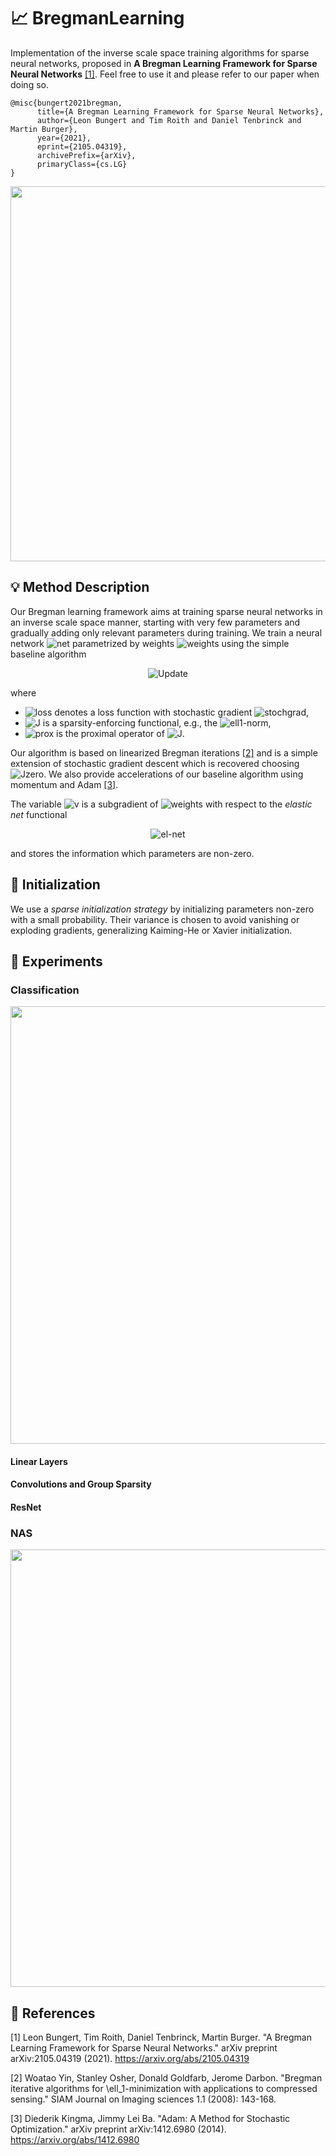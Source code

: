 # 📈 BregmanLearning
Implementation of the inverse scale space training algorithms for sparse neural networks, proposed in **A Bregman Learning Framework for Sparse Neural Networks** [[1]](#1).
Feel free to use it and please refer to our paper when doing so.
```
@misc{bungert2021bregman,
      title={A Bregman Learning Framework for Sparse Neural Networks}, 
      author={Leon Bungert and Tim Roith and Daniel Tenbrinck and Martin Burger},
      year={2021},
      eprint={2105.04319},
      archivePrefix={arXiv},
      primaryClass={cs.LG}
}
```
<p align="center">
      <img src="https://user-images.githubusercontent.com/44805883/120522872-99294080-c3d5-11eb-9b9d-48809054be15.png" width="600">
</p>

## 💡 Method Description
Our Bregman learning framework aims at training sparse neural networks in an inverse scale space manner, starting with very few parameters and gradually adding only relevant parameters during training. We train a neural network <img src="https://latex.codecogs.com/svg.latex?f_\theta:\mathcal{X}\rightarrow\mathcal{Y}" title="net"/> parametrized by weights <img src="https://latex.codecogs.com/svg.latex?\theta" title="weights"/> using the simple baseline algorithm
<p align="center">
      <img src="https://latex.codecogs.com/svg.latex?\begin{cases}v\gets\,v-\tau\hat{\nabla}\mathcal{L}(\theta),\\\theta\gets\mathrm{prox}_{\delta\,J}(\delta\,v),\end{cases}" title="Update" />
</p>

where 
* <img src="https://latex.codecogs.com/svg.latex?\mathcal{L}" title="loss"/> denotes a loss function with stochastic gradient <img src="https://latex.codecogs.com/svg.latex?\hat{\nabla}\mathcal{L}" title="stochgrad"/>,
* <img src="https://latex.codecogs.com/svg.latex?J" title="J"/> is a sparsity-enforcing functional, e.g., the <img src="https://latex.codecogs.com/svg.latex?\ell_1" title="ell1"/>-norm,
* <img src="https://latex.codecogs.com/svg.latex?\mathrm{prox}_{\delta\,J}" title="prox"/> is the proximal operator of <img src="https://latex.codecogs.com/svg.latex?J" title="J"/>.

Our algorithm is based on linearized Bregman iterations [[2]](#2) and is a simple extension of stochastic gradient descent which is recovered choosing <img src="https://latex.codecogs.com/svg.latex?J=0" title="Jzero"/>. We also provide accelerations of our baseline algorithm using momentum and Adam [[3]](#3). 

The variable <img src="https://latex.codecogs.com/svg.latex?v" title="v"/> is a subgradient of <img src="https://latex.codecogs.com/svg.latex?\theta" title="weights"/> with respect to the *elastic net* functional 

<p align="center">
      <img src="https://latex.codecogs.com/svg.latex?J_\delta(\theta)=J(\theta)+\frac1\delta\|\theta\|^2" title="el-net"/>
</p>

and stores the information which parameters are non-zero.

## 🎲 Initialization

We use a *sparse initialization strategy* by initializing parameters non-zero with a small probability.
Their variance is chosen to avoid vanishing or exploding gradients, generalizing Kaiming-He or Xavier initialization.

## 🔬 Experiments

### Classification
<img src="https://user-images.githubusercontent.com/44805883/120520997-bdd0e880-c3d4-11eb-9743-166b097fe70b.png" width="700">

#### Linear Layers

#### Convolutions and Group Sparsity

#### ResNet


### NAS
<img src="https://user-images.githubusercontent.com/44805883/120520730-70547b80-c3d4-11eb-94f8-df36e24ad778.png" width="700">


## 📝 References
<a id="1">[1]</a> Leon Bungert, Tim Roith, Daniel Tenbrinck, Martin Burger. "A Bregman Learning Framework for Sparse Neural Networks." arXiv preprint arXiv:2105.04319 (2021). https://arxiv.org/abs/2105.04319

<a id="2">[2]</a> Woatao Yin, Stanley Osher, Donald Goldfarb, Jerome Darbon. "Bregman iterative algorithms for \ell_1-minimization with applications to compressed sensing." SIAM Journal on Imaging sciences 1.1 (2008): 143-168.

<a id="3">[3]</a> Diederik Kingma, Jimmy Lei Ba. "Adam: A Method for Stochastic Optimization." arXiv preprint arXiv:1412.6980 (2014). https://arxiv.org/abs/1412.6980

